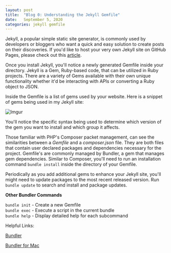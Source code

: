 ```yaml
---
layout: post
title:  "Blog 0: Understanding the Jekyll Gemfile"
date:   September 5, 2020
categories: jekyll gemfile
---
```


Jekyll, a popular simple static site generator, is commonly used by developers or bloggers who want a quick and easy solution to create posts on their discoveries. If you'd like to host your very own Jekyll site on GitHub Pages, please check out this [article][GitHub-Page-with-Jekyll].

Once you install Jekyll, you'll notice a newly generated Gemfile inside your directory. Jekyll is a Gem, Ruby-based code, that can be utilized in Ruby projects. There are a variety of Gems available with their own unique functionality whether it'd be interacting with APIs or converting a Ruby object to JSON. 

Inside the Gemfile is a list of gems used by your website. Here is a snippet of gems being used in my Jekyll site:

![Imgur](https://i.imgur.com/QZV4WS1.png)

You'll notice the specific syntax being used to determine which version of the gem you want to install and which group it affects. 

Those familiar with PHP's Composer packet management, can see the similarities between a *Gemfile* and a *composer.json* file. They are both files that contain user declared packages and dependencies necessary for the project. Gemfile's are commonly managed by Bundler, a gem that manages gem dependencies. Similar to Composer, you'll need to run an installation command `bundle install` inside the directory of your Gemfile. 

Periodically as you add additional gems to enhance your Jekyll site, you'll might need to update packages to the most recent released version. Run `bundle update` to search and install and package updates.

**Other Bundler Commands**

`bundle init` - Create a new Gemfile<br>
`bundle exec` - Execute a script in the current bundle<br>
`bundle help` - Display detailed help for each subcommand


Helpful Links:

[Bundler][Jekyll-Mac]

[Bundler for Mac][Bundler-on-Mac]




[GitHub-Page-with-Jekyll]: https://docs.github.com/en/github/working-with-github-pages/creating-a-github-pages-site-with-jekyll
[Bundler-on-Mac]:          https://bundler.io/
[Jekyll-Mac]:              https://jekyllrb.com/docs/installation/macos/
